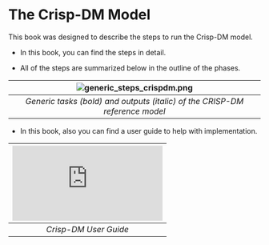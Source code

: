 # The Crisp-DM Model

This book was designed to describe the steps to run the Crisp-DM model.

- In this book, you can find the steps in detail.

- All of the steps are summarized below in the outline of the phases.


| ![generic_steps_crispdm.png](https://github.com/almirgouvea/The-Crisp-DM-Model/blob/main/images/generic_steps_crispdm.png) | 
|:--:| 
| *Generic tasks (bold) and outputs (italic) of the CRISP-DM reference model* |

- In this book, also you can find a user guide to help with implementation.

| ![Crisp-DM User Guide](https://github.com/almirgouvea/The-Crisp-DM-Model/blob/main/The_CRISP_DM_user_guide.pdf) | 
|:--:| 
| *Crisp-DM User Guide* |
